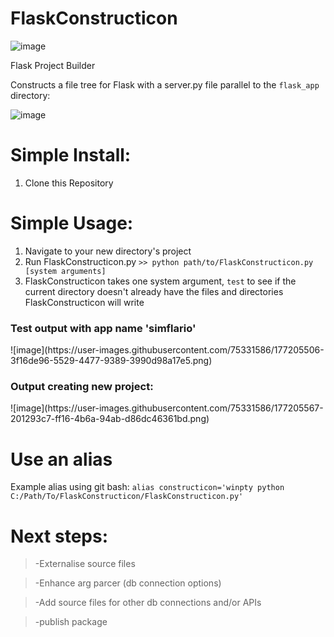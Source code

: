 # FlaskConstructicon
![image](https://user-images.githubusercontent.com/75331586/177195753-b57551ca-c7ab-4299-9b7d-8da8c0b321f5.png)

Flask Project Builder

Constructs a file tree for Flask with a server.py file parallel to the `flask_app` directory:

![image](https://user-images.githubusercontent.com/75331586/177196250-5b0ae026-6562-4c08-b999-96f47b3374c9.png)

# Simple Install:
1) Clone this Repository

# Simple Usage:
1) Navigate to your new directory's project
2) Run FlaskConstructicon.py
`>> python path/to/FlaskConstructicon.py [system arguments]`
3) FlaskConstructicon takes one system argument, `test` to see if the current directory doesn't already have the files and directories FlaskConstructicon will write

<h3>Test output with app name 'simflario'</h3>
![image](https://user-images.githubusercontent.com/75331586/177205506-3f16de96-5529-4477-9389-3990d98a17e5.png)

<h3>Output creating new project:</h3>
![image](https://user-images.githubusercontent.com/75331586/177205567-201293c7-ff16-4b6a-94ab-d86dc46361bd.png)

# Use an alias
Example alias using git bash:
`alias constructicon='winpty python C:/Path/To/FlaskConstructicon/FlaskConstructicon.py'`

# Next steps:
>-Externalise source files

>-Enhance arg parcer (db connection options)

>-Add source files for other db connections and/or APIs

>-publish package
